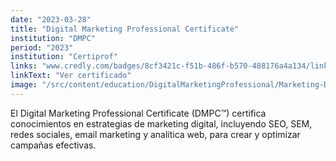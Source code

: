 ```yaml
---
date: "2023-03-28"
title: "Digital Marketing Professional Certificate"
institution: "DMPC"
period: "2023"
institution: "Certiprof"
links: "www.credly.com/badges/8cf3421c-f51b-486f-b570-488176a4a134/linked_in_profile"
linkText: "Ver certificado"
image: "/src/content/education/DigitalMarketingProfessional/Marketing-Digital-Professional-Certificate-DMPC.png"
---
```


El Digital Marketing Professional Certificate (DMPC™) certifica conocimientos en estrategias de marketing digital, incluyendo SEO, SEM, redes sociales, email marketing y analítica web, para crear y optimizar campañas efectivas.
